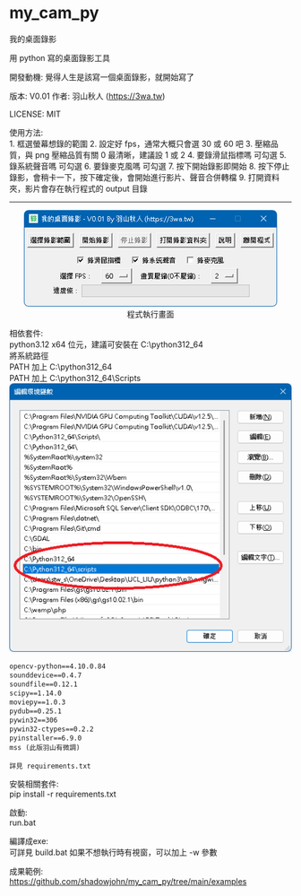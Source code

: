 # my_cam_py
我的桌面錄影

用 python 寫的桌面錄影工具

開發動機: 覺得人生是該寫一個桌面錄影，就開始寫了

版本: V0.01
作者: 羽山秋人 (https://3wa.tw)

LICENSE: MIT

使用方法: <br>
	1. 框選螢幕想錄的範圍
	2. 設定好 fps，通常大概只會選 30 或 60 吧
	3. 壓縮品質，與 png 壓縮品質有關 0 最清晰，建議設 1 或 2
	4. 要錄滑鼠指標嗎 可勾選
	5. 錄系統聲音嗎 可勾選
	6. 要錄麥克風嗎 可勾選
	7. 按下開始錄影即開始
	8. 按下停止錄影，會稍卡一下，按下確定後，會開始進行影片、聲音合併轉檔
	9. 打開資料夾，影片會存在執行程式的 output 目錄

<hr>
<center>
<img src="pic/s1.png"><br>
程式執行畫面
</center>


相依套件:<br>
	python3.12 x64 位元，建議可安裝在 C:\python312_64<br>
	將系統路徑<br>
		PATH 加上 C:\python312_64<br>
		PATH 加上 C:\python312_64\Scripts<br>
	<img src="pic/s2.png"><br>
		
	opencv-python==4.10.0.84
	sounddevice==0.4.7
	soundfile==0.12.1
	scipy==1.14.0
	moviepy==1.0.3
	pydub==0.25.1
	pywin32==306
	pywin32-ctypes==0.2.2
	pyinstaller==6.9.0
	mss (此版羽山有微調)
	
	詳見 requirements.txt
	
安裝相關套件:<br>
	pip install -r requirements.txt

啟動:<br>
	run.bat
	
編譯成exe:<br>
	可詳見 build.bat
	如果不想執行時有視窗，可以加上 -w 參數
	
成果範例:<br>
	https://github.com/shadowjohn/my_cam_py/tree/main/examples
		
	
